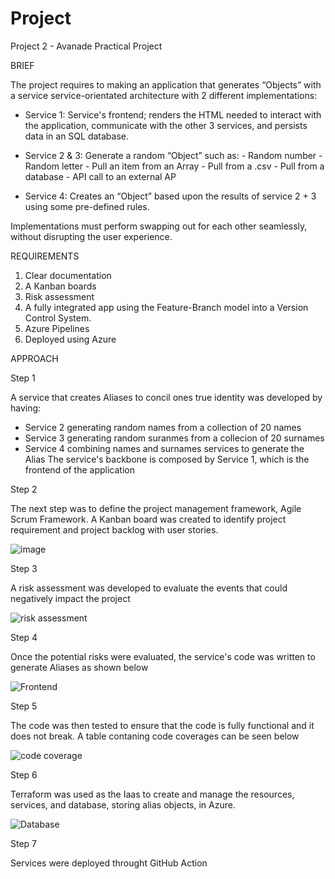 # Project

Project 2 - Avanade Practical Project


BRIEF

The project requires to making an application that generates “Objects” with a service service-orientated architecture with 2 different implementations:

* Service 1: Service's frontend; renders the HTML needed to interact with the application, communicate with the other 3 services, and persists     data in an SQL database.
  
* Service 2 & 3: Generate a random “Object” such as:
            - Random number
            - Random letter
            - Pull an item from an Array
            - Pull from a .csv
            - Pull from a database
            - API call to an external AP
     
* Service 4: Creates an “Object” based upon the results of service 2 + 3 using some pre-defined rules.
  
Implementations must perform swapping out for each other seamlessly, without disrupting the user experience.


REQUIREMENTS

1. Clear documentation 
2. A Kanban boards
3. Risk assessment
4. A fully integrated app using the Feature-Branch model into a Version Control System.
5. Azure Pipelines 
6. Deployed using Azure 


APPROACH

Step 1 

A service that creates Aliases to concil ones true identity was developed by having:
- Service 2 generating random names from a collection of 20 names 
- Service 3 generating random suranmes from a collecion of 20 surnames
- Service 4 combining names and surnames services to generate the Alias
The service's backbone is composed by Service 1, which is the frontend of the application

Step 2

The next step was to define the project management framework, Agile Scrum Framework. A Kanban board was created to identify project requirement and project backlog with user stories.

![image](https://user-images.githubusercontent.com/82107383/122572642-d6343a80-d045-11eb-909a-5fb43f41577b.png)

Step 3

A risk assessment was developed to evaluate the events that could negatively impact the project 

![risk assessment](https://user-images.githubusercontent.com/82107383/123110592-263f4280-d434-11eb-9b0e-7d9b9071a016.PNG)

Step 4

Once the potential risks were evaluated, the service's code was written to generate Aliases as shown below 

![Frontend](https://user-images.githubusercontent.com/82107383/123111522-e2007200-d434-11eb-971a-5a432db09105.PNG)


Step 5

The code was then tested to ensure that the code is fully functional and it does not break. A table contaning code coverages can be seen below

![code coverage](https://user-images.githubusercontent.com/82107383/122810951-d6436d00-d2c7-11eb-834b-d4b33e69f3ec.PNG)

Step 6 

Terraform was used as the Iaas to create and manage the resources, services, and database, storing alias objects, in Azure.

![Database](https://user-images.githubusercontent.com/82107383/123114416-30af0b80-d437-11eb-9ca3-ba476e5ee988.PNG)

Step 7

Services were deployed throught GitHub Action 



